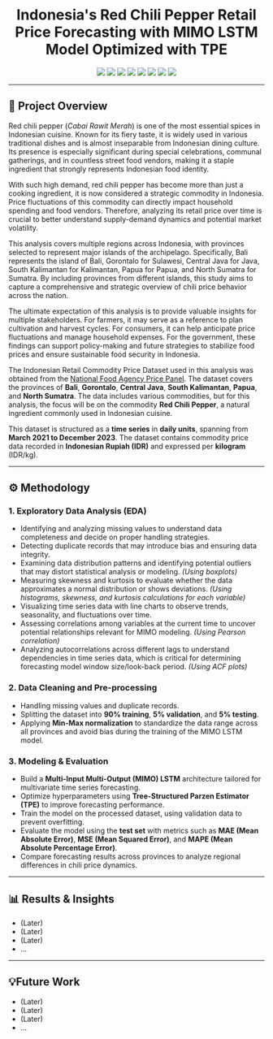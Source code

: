 <h1 align="center">Indonesia's Red Chili Pepper Retail Price Forecasting with MIMO LSTM Model Optimized with TPE</h1>

<p align="center">
  <a href="https://www.python.org" target="_blank"> <img src="https://img.shields.io/badge/Python-3776AB?style=for-the-badge&logo=python&logoColor=white"></a>
  <a href="https://pandas.pydata.org/" target="_blank"> <img src="https://img.shields.io/badge/Pandas-150458?style=for-the-badge&logo=pandas&logoColor=white"></a>
  <a href="https://matplotlib.org/" target="_blank"> <img src="https://img.shields.io/badge/Matplotlib-000000?style=for-the-badge&logo=matplotlib&logoColor=white"></a>
  <a href="https://seaborn.pydata.org/" target="_blank"> <img src="https://img.shields.io/badge/Seaborn-80b6ff?style=for-the-badge&logo=seaborn&logoColor=white"></a>
  <a href="https://scikit-learn.org/" target="_blank"> <img src="https://img.shields.io/badge/scikit--learn-F7931E?style=for-the-badge&logo=scikit-learn&logoColor=white"></a>
  <a href="https://www.tensorflow.org/" target="_blank"> <img src="https://img.shields.io/badge/TensorFlow-FF6F00?style=for-the-badge&logo=tensorflow&logoColor=white"></a>
  <a href="https://optuna.org/" target="_blank"> <img src="https://img.shields.io/badge/Optuna-00468B?style=for-the-badge&logo=optuna&logoColor=white"></a>
  <a href="https://joblib.readthedocs.io/en/latest/" target="_blank"> <img src="https://img.shields.io/badge/Joblib-00468B?style=for-the-badge&logo=joblib&logoColor=white"></a>
</p>

---

## 📌 Project Overview
Red chili pepper (*Cabai Rawit Merah*) is one of the most essential spices in Indonesian cuisine. Known for its fiery taste, it is widely used in various traditional dishes and is almost inseparable from Indonesian dining culture. Its presence is especially significant during special celebrations, communal gatherings, and in countless street food vendors, making it a staple ingredient that strongly represents Indonesian food identity.

With such high demand, red chili pepper has become more than just a cooking ingredient, it is now considered a strategic commodity in Indonesia. Price fluctuations of this commodity can directly impact household spending and food vendors. Therefore, analyzing its retail price over time is crucial to better understand supply-demand dynamics and potential market volatility.

This analysis covers multiple regions across Indonesia, with provinces selected to represent major islands of the archipelago. Specifically, Bali represents the island of Bali, Gorontalo for Sulawesi, Central Java for Java, South Kalimantan for Kalimantan, Papua for Papua, and North Sumatra for Sumatra. By including provinces from different islands, this study aims to capture a comprehensive and strategic overview of chili price behavior across the nation.

The ultimate expectation of this analysis is to provide valuable insights for multiple stakeholders. For farmers, it may serve as a reference to plan cultivation and harvest cycles. For consumers, it can help anticipate price fluctuations and manage household expenses. For the government, these findings can support policy-making and future strategies to stabilize food prices and ensure sustainable food security in Indonesia.

The Indonesian Retail Commodity Price Dataset used in this analysis was obtained from the [National Food Agency Price Panel](https://panelharga.badanpangan.go.id). The dataset covers the provinces of **Bali**, **Gorontalo**, **Central Java**, **South Kalimantan**, **Papua**, and **North Sumatra**. The data includes various commodities, but for this analysis, the focus will be on the commodity **Red Chili Pepper**, a natural ingredient commonly used in Indonesian cuisine.

This dataset is structured as a **time series** in **daily units**, spanning from **March 2021 to December 2023**. The dataset contains commodity price data recorded in **Indonesian Rupiah (IDR)** and expressed per **kilogram** (IDR/kg).

---

## ⚙️ Methodology

### 1. Exploratory Data Analysis (EDA)
- Identifying and analyzing missing values to understand data completeness and decide on proper handling strategies.
- Detecting duplicate records that may introduce bias and ensuring data integrity.
- Examining data distribution patterns and identifying potential outliers that may distort statistical analysis or modeling. *(Using boxplots)*
- Measuring skewness and kurtosis to evaluate whether the data approximates a normal distribution or shows deviations. *(Using histograms, skewness, and kurtosis calculations for each variable)*
- Visualizing time series data with line charts to observe trends, seasonality, and fluctuations over time.
- Assessing correlations among variables at the current time to uncover potential relationships relevant for MIMO modeling. *(Using Pearson correlation)*
- Analyzing autocorrelations across different lags to understand dependencies in time series data, which is critical for determining forecasting model window size/look-back period. *(Using ACF plots)*

### 2. Data Cleaning and Pre-processing
- Handling missing values and duplicate records.
- Splitting the dataset into **90% training**, **5% validation**, and **5% testing**.
- Applying **Min-Max normalization** to standardize the data range across all provinces and avoid bias during the training of the MIMO LSTM model.

### 3. Modeling & Evaluation
- Build a **Multi-Input Multi-Output (MIMO) LSTM** architecture tailored for multivariate time series forecasting.
- Optimize hyperparameters using **Tree-Structured Parzen Estimator (TPE)** to improve forecasting performance.
- Train the model on the processed dataset, using validation data to prevent overfitting.
- Evaluate the model using the **test set** with metrics such as **MAE (Mean Absolute Error)**, **MSE (Mean Squared Error)**, and **MAPE (Mean Absolute Percentage Error)**.
- Compare forecasting results across provinces to analyze regional differences in chili price dynamics.

---

## 📊 Results & Insights
- (Later)
- (Later)
- (Later)
- ...

---

## 💡Future Work
- (Later)
- (Later)
- (Later)
- ...
